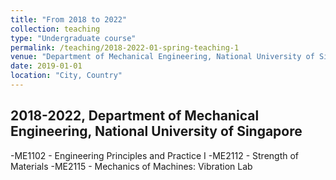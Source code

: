 ```yaml
---
title: "From 2018 to 2022"
collection: teaching
type: "Undergraduate course"
permalink: /teaching/2018-2022-01-spring-teaching-1
venue: "Department of Mechanical Engineering, National University of Singapore"
date: 2019-01-01
location: "City, Country"
---
```


2018-2022, Department of Mechanical Engineering, National University of Singapore
------------------------------------------------------------------------------------
 -ME1102 - Engineering Principles and Practice I
 -ME2112 - Strength of Materials 
 -ME2115 - Mechanics of Machines: Vibration Lab
